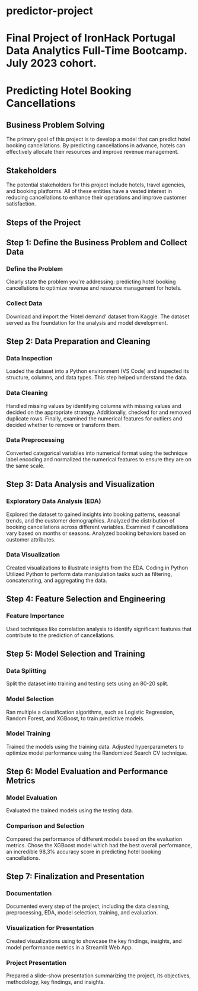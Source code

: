 # predictor-project 

# Final Project of IronHack Portugal Data Analytics Full-Time Bootcamp. July 2023 cohort. 

# Predicting Hotel Booking Cancellations

## Business Problem Solving
The primary goal of this project is to develop a model that can predict hotel booking cancellations. By predicting cancellations in advance, hotels can effectively allocate their resources and improve revenue management.

## Stakeholders
The potential stakeholders for this project include hotels, travel agencies, and booking platforms. All of these entities have a vested interest in reducing cancellations to enhance their operations and improve customer satisfaction.

## Steps of the Project


## Step 1: Define the Business Problem and Collect Data

### Define the Problem
Clearly state the problem you're addressing: predicting hotel booking cancellations to optimize revenue and resource management for hotels.
### Collect Data
Download and import the ‘Hotel demand’ dataset from Kaggle. The dataset served as the foundation for the analysis and model development.


## Step 2: Data Preparation and Cleaning

### Data Inspection
Loaded the dataset into a Python environment (VS Code) and inspected its structure, columns, and data types. This step helped understand the data.
### Data Cleaning
Handled missing values by identifying columns with missing values and decided on the appropriate strategy. Additionally, checked for and removed duplicate rows. Finally, examined the numerical features for outliers and decided whether to remove or transform them.
### Data Preprocessing
Converted categorical variables into numerical format using the technique label encoding and normalized the numerical features to ensure they are on the same scale.


## Step 3: Data Analysis and Visualization

### Exploratory Data Analysis (EDA)
Explored the dataset to gained insights into booking patterns, seasonal trends, and the customer demographics. Analyzed the distribution of booking cancellations across different variables. Examined if cancellations vary based on months or seasons. Analyzed booking behaviors based on customer attributes.
### Data Visualization
Created visualizations to illustrate insights from the EDA. 
Coding in Python 
Utilized Python to perform data manipulation tasks such as filtering, concatenating, and aggregating the data.


## Step 4: Feature Selection and Engineering

### Feature Importance 
Used techniques like correlation analysis to identify significant features that contribute to the prediction of cancellations.


## Step 5: Model Selection and Training

### Data Splitting
Split the dataset into training and testing sets using an 80-20 split. 
### Model Selection
Ran multiple a classification algorithms, such as Logistic Regression, Random Forest, and XGBoost, to train predictive models. 
### Model Training
Trained the models using the training data. Adjusted hyperparameters to optimize model performance using the Randomized Search CV technique.

## Step 6: Model Evaluation and Performance Metrics

### Model Evaluation
Evaluated the trained models using the testing data. 
### Comparison and Selection
Compared the performance of different models based on the evaluation metrics. Chose the XGBoost model which had the best overall performance, an incredible 98,3% accuracy score in predicting hotel booking cancellations.


## Step 7: Finalization and Presentation

### Documentation
Documented every step of the project, including the data cleaning, preprocessing, EDA, model selection, training, and evaluation. 
### Visualization for Presentation
Created visualizations using to showcase the key findings, insights, and model performance metrics in a Streamlit Web App. 
### Project Presentation
Prepared a slide-show presentation summarizing the project, its objectives, methodology, key findings, and insights. 

